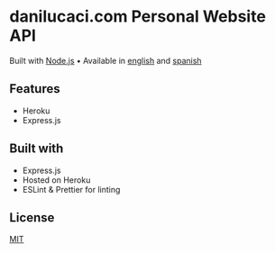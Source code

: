 # danilucaci.com Personal Website API

Built with [Node.js](https://www.nodejs.org) • Available in
[english](https://www.danilucaci.com) and
[spanish](https://www.danilucaci.com/es)

## Features

- Heroku
- Express.js

## Built with

- Express.js
- Hosted on Heroku
- ESLint & Prettier for linting

## License

[MIT](https://choosealicense.com/licenses/mit/)
